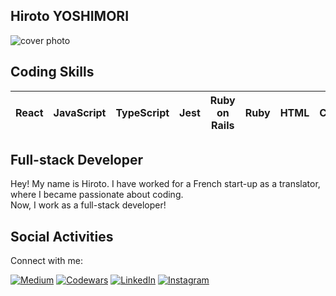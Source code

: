 ## Hiroto YOSHIMORI

![cover photo](https://i.imgur.com/Ui4VNMx.jpg)

## Coding Skills

| React | JavaScript | TypeScript | Jest | Ruby on Rails | Ruby | HTML | CSS |
|-------|------------|------------|------|---------------|------|------|-----|


## Full-stack Developer

Hey! My name is Hiroto. I have worked for a French start-up as a translator, where I became passionate about coding.<br> 
Now, I work as a full-stack developer!

<!-- ## Updates

> 📎 **Updated on: _May 25, 2023_**
>
> Moved to **Tokyo!**
>
> ---

> 📎 **Updated on: _April 22, 2023_**
>
> Started learning **Django**.
>
> ---

> 📎 **Updated on: _March 14, 2023_**
>
> Recently started to play on **_LeetCode_**. It is challenging but a great way to have deeper understandings of solid algorithm.

> ---

> 📎 **Updated on: _January 7, 2023_**
>
> I'm currently learning React and Next.js. I love cycling, hiking, and coding, and it is me in the photo. Let's talk if you have similar hobbies.

> ---

> 📎 **Updated on: _December 17, 2022_**
>
> Successfully completed the 6-month web development course at Le Wagon in Paris. -->


## Social Activities

Connect with me:

<p align="left">
  <a href="https://medium.com/@hyoshimori" target="_blank"><img alt="Medium" src="https://img.shields.io/badge/Medium-%40hyoshimori-lightblue?style=flat&logo=medium&logoColor=white"></a>
  <a href="https://www.codewars.com/users/hyoshimori" target="_blank"><img alt="Codewars" src="https://img.shields.io/badge/Codewars-5kyu-lightblue?style=flat&logo=codewars"></a>
<!--   <a href="https://leetcode.com/hyoshimori/" target="_blank"><img alt="LeetCode" src="https://img.shields.io/badge/LeetCode-hyoshimori-lightblue?style=flat&logo=leetcode&logoColor=white"></a> -->
  <a href="https://www.linkedin.com/in/hiroto-yoshimori/" target="_blank"><img alt="LinkedIn" src="https://img.shields.io/badge/LinkedIn-Hiroto%20Yoshimori-lightblue?style=flat&logo=linkedin"></a>
  <a href="https://www.instagram.com/hiro_y_photo/" target="_blank"><img alt="Instagram" src="https://img.shields.io/badge/Instagram-hiro_y_photo-lightblue?style=flat&logo=instagram&logoColor=white"></a>
</p>

